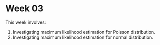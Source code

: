 # Week 03
This week involves:
1. Investigating maximum likelihood estimation for Poisson distribution.
2. Investigating maximum likelihood estimation for normal distribution. 
